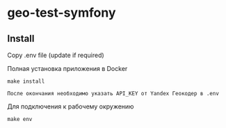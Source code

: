 # geo-test-symfony


## Install
Copy .env file (update if required)

Полная установка приложения в Docker
```
make install

После окончания необходимо указать API_KEY от Yandex Геокодер в .env
```

Для подключения к рабочему окружению
```
make env
```